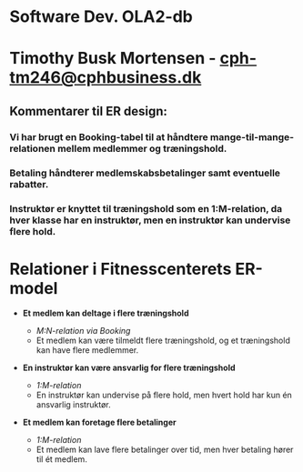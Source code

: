 # Software Dev. OLA2-db 
# Timothy Busk Mortensen - cph-tm246@cphbusiness.dk 

## Kommentarer til ER design:

### Vi har brugt en Booking-tabel til at håndtere mange-til-mange-relationen mellem medlemmer og træningshold.

### Betaling håndterer medlemskabsbetalinger samt eventuelle rabatter.

### Instruktør er knyttet til træningshold som en 1:M-relation, da hver klasse har en instruktør, men en instruktør kan undervise flere hold.


# Relationer i Fitnesscenterets ER-model

- **Et medlem kan deltage i flere træningshold**  
  - *M:N-relation via Booking*  
  - Et medlem kan være tilmeldt flere træningshold, og et træningshold kan have flere medlemmer.

- **En instruktør kan være ansvarlig for flere træningshold**  
  - *1:M-relation*  
  - En instruktør kan undervise på flere hold, men hvert hold har kun én ansvarlig instruktør.

- **Et medlem kan foretage flere betalinger**  
  - *1:M-relation*  
  - Et medlem kan lave flere betalinger over tid, men hver betaling hører til ét medlem.